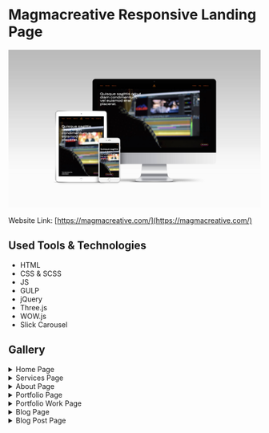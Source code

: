 # Magmacreative Responsive Landing Page

![Magmacreative Preview](gallery/preview.jpg)

Website Link: [https://magmacreative.com/](https://magmacreative.com/)

## Used Tools & Technologies

- HTML
- CSS & SCSS
- JS
- GULP
- jQuery
- Three.js
- WOW.js
- Slick Carousel

## Gallery

<details>

<summary>Home Page</summary>

![Magmacreative Preview](gallery/home.png)

</details>

<details>

<summary>Services Page</summary>

![Magmacreative Preview](gallery/services.png)

</details>

<details>

<summary>About Page</summary>

![Magmacreative Preview](gallery/about.png)

</details>

<details>

<summary>Portfolio Page</summary>

![Magmacreative Preview](gallery/portfolio.png)

</details>

<details>

<summary>Portfolio Work Page</summary>

![Magmacreative Preview](gallery/portfolio-work.png)

</details>

<details>

<summary>Blog Page</summary>

![Magmacreative Preview](gallery/blog.png)

</details>

<details>

<summary>Blog Post Page</summary>

![Magmacreative Preview](gallery/blog-post.png)

</details>
